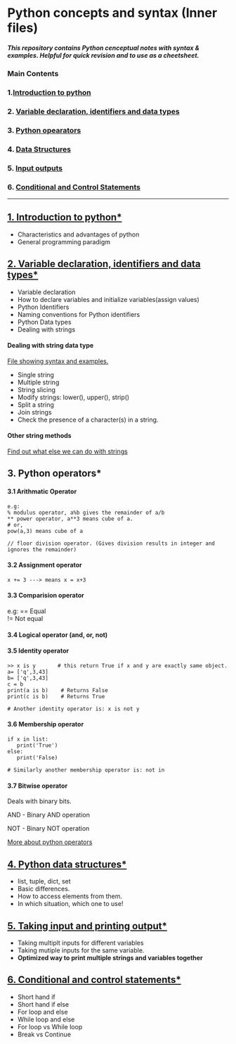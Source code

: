 # Python concepts and syntax (Inner files)
##### This repository contains Python cenceptual notes with syntax & examples. Helpful for quick revision and to use as a cheetsheet.

### Main Contents
### 1.[Introduction to python](#1-introduction-to-python)
### 2. [Variable declaration, identifiers and data types](#2-variable-declaration-identifiers-and-data-types-1)
### 3. [Python opearators](#3-python-operators)
### 4. [Data Structures](#4-python-data-structures)
### 5. [Input outputs](#5-taking-input-and-printing-output)
### 6. [Conditional and Control Statements](#6-conditional-and-control-statements-1)

---

## [1. Introduction to python*](/Introduction/README.md)
- Characteristics and advantages of python
- General programming paradigm

## [2. Variable declaration, identifiers and data types*](/Variables_and_DataTypes/README.md)
- Variable declaration
- How to declare variables and initialize variables(assign values)
- Python Identifiers
- Naming conventions for Python identifiers
- Python Data types
- Dealing with strings

#### Dealing with string data type
[File showing syntax and examples.](/Variables_and_DataTypes/dealingwithString.ipynb)
- Single string
- Multiple string
- String slicing
- Modify strings: lower(), upper(), strip()
- Split a string
- Join strings
- Check the presence of a character(s) in a string.

#### Other string methods
[Find out what else we can do with strings](https://www.w3schools.com/python/python_strings_methods.asp)

## 3. Python operators*
#### 3.1 Arithmatic Operator
```
e.g:
% modulus operator, a%b gives the remainder of a/b
** power operator, a**3 means cube of a.
# or, 
pow(a,3) means cube of a

// floor division operator. (Gives division results in integer and ignores the remainder)
```
#### 3.2 Assignment operator
```
x += 3 ---> means x = x+3
```
#### 3.3 Comparision operator 
e.g: == Equal   
 != Not equal
#### 3.4 Logical operator (and, or, not)
#### 3.5 Identity operator
```
>> x is y       # this return True if x and y are exactly same object.
a= ['q',3,43]
b= ['q',3,43]
c = b
print(a is b)    # Returns False
print(c is b)    # Returns True

# Another identity operator is: x is not y
```
#### 3.6 Membership operator
```
if x in list:
   print('True')
else: 
   print('False)

# Similarly another membership operator is: not in
```
#### 3.7 Bitwise operator
Deals with binary bits.

AND - Binary AND operation

NOT - Binary NOT operation

[More about python operators](https://www.w3schools.com/python/python_operators.asp)


## [4. Python data structures*](DataStructures/README.md)
- list, tuple, dict, set
- Basic differences.
- How to access elements from them.
- In which situation, which one to use!


## [5. Taking input and printing output*](InputOutputs/README.md)
- Taking multiplt inputs for different variables
- Taking mutiple inputs for the same variable.
- **Optimized way to print multiple strings and variables together**

## [6. Conditional and control statements*](/IfElseForWhile/README.md)
- Short hand if
- Short hand if else
- For loop and else
- While loop and else
- For loop vs While loop
- Break vs Continue

